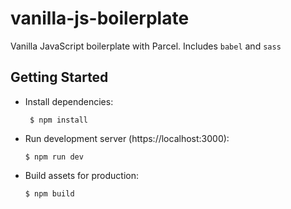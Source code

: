 # vanilla-js-boilerplate

Vanilla JavaScript boilerplate with Parcel.
Includes `babel` and `sass`

## Getting Started

- Install dependencies:
  ```
   $ npm install
  ```
- Run development server (https://localhost:3000):
  ```
  $ npm run dev
  ```
- Build assets for production:
  ```
  $ npm build
  ```
